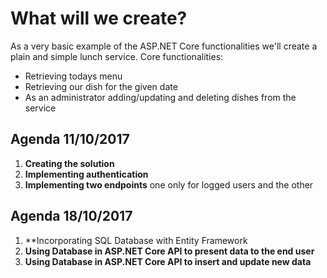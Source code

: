 # What will we create?

As a very basic example of the ASP.NET Core functionalities we'll create a plain and simple lunch service. Core functionalities:

* Retrieving todays menu
* Retrieving our dish for the given date
* As an administrator adding/updating and deleting dishes from the service

## Agenda 11/10/2017

1. **Creating the solution**
2. **Implementing authentication**
3. **Implementing two endpoints** one only for logged users and the other

## Agenda 18/10/2017

1. **Incorporating SQL Database with Entity Framework
2. **Using Database in ASP.NET Core API to present data to the end user**
3. **Using Database in ASP.NET Core API to insert and update new data**